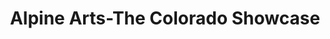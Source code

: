 ---
title: "Alpine Arts-The Colorado Showcase"
url: /fort-collins/alpine-arts-the-colorado-showcase/
shop: Andenken
---